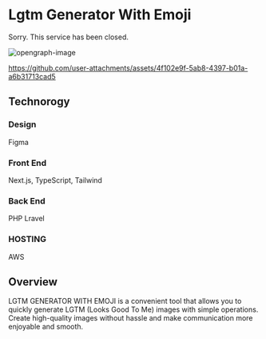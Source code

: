 # Lgtm Generator With Emoji

Sorry. This service has been closed.

![opengraph-image](https://github.com/hisamikurita/lgtm-generator-with-emoji/assets/47776346/07ee4efe-946c-446d-b5b0-119da91a364c)

https://github.com/user-attachments/assets/4f102e9f-5ab8-4397-b01a-a6b31713cad5

## Technorogy

### Design

Figma

### Front End

Next.js, TypeScript, Tailwind

### Back End

PHP Lravel

### HOSTING

AWS

## Overview

LGTM GENERATOR WITH EMOJI is a convenient tool that allows you to quickly generate LGTM (Looks Good To Me) images with simple operations. Create high-quality images without hassle and make communication more enjoyable and smooth.
